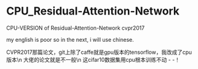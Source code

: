 # CPU_Residual-Attention-Network
CPU-VERSION of Residual-Attention-Network cvpr2017

my english is poor
so in the next, i will use chinese.

CVPR2017那篇论文，git上除了caffe就是gpu版本的tensorflow，我改成了cpu版本\n
大佬的论文就是不一般\n
这cifar10数据集用cpu根本训练不动 - -！

